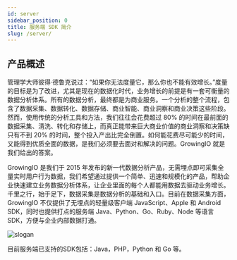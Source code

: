 ```yaml
---
id: server
sidebar_position: 0
title: 服务端 SDK 简介
slug: /server/
---
```


## 产品概述

管理学大师彼得·德鲁克说过：“如果你无法度量它，那么你也不能有效增长。”度量的目标是为了改进，尤其是现在的数据化时代，业务增长的前提是有一套可衡量的数据分析体系。所有的数据分析，最终都是为商业服务。一个分析的整个流程，包含了数据采集、数据转化、数据存储、商业智能、商业洞察和商业决策这些阶段。然而，使用传统的分析工具和方法，我们往往会花费超过 80% 的时间在最前面的数据采集、清洗、转化和存储上，而真正能带来巨大商业价值的商业洞察和决策缺只有不到 20% 的时间，整个投入产出比完全倒置。如何能花费尽可能少的时间，又能得到优质全面的数据，是我们必须要去面对和解决的问题。GrowingIO 就是我们给出的答案。

GrowingIO 是我们于 2015 年发布的新一代数据分析产品，无需埋点即可采集全量实时用户行为数据，我们希望通过提供一个简单、迅速和规模化的产品，帮助企业快速建立业务数据分析体系，让企业里面的每个人都能用数据去驱动业务增长。千里之行，始于足下，数据采集是数据分析的基础和入口。目前在数据采集方面，GrowingIO 不仅提供了无埋点的轻量级客户端 JavaScript、Apple 和 Android SDK，同时也提供打点的服务端 Java、Python、Go、Ruby、Node 等语言 SDK，方便与企业内部数据打通。

![slogan](https://docs.growingio.com/.gitbook/assets/-LGNxeGABUADKiTWTaEM-LIEN5IgjD_lm1zFG-YX-LIEN8O7RZ9ipiI48vpk45_4_conversion_1_.gif)


目前服务端已支持的SDK包括：Java，PHP，Python 和 Go 等。